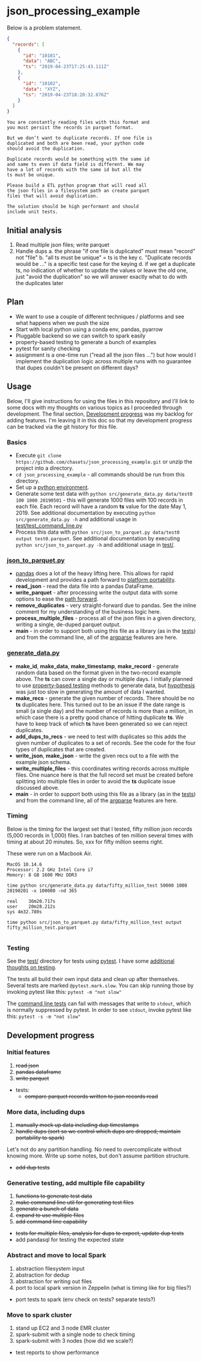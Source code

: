 
# json_processing_example


Below is a problem statement. 


```json
{
  "records": [
    {
      "id": "10101",
      "data": "ABC",
      "ts": "2019-04-23T17:25:43.111Z"
    },
    {
      "id": "10102",
      "data": "XYZ",
      "ts": "2019-04-23T18:20:32.876Z"
    }
  ]
}
```

```
You are constantly reading files with this format and 
you must persist the records in parquet format.

But we don’t want to duplicate records. If one file is 
duplicated and both are been read, your python code 
should avoid the duplication.

Duplicate records would be something with the same id 
and same ts even if data field is different. We may 
have a lot of records with the same id but all the 
ts must be unique.

Please build a ETL python program that will read all 
the json files in a filesystem path an create parquet 
files that will avoid duplication.

The solution should be high performant and should 
include unit tests.
```

## Initial analysis
1. Read multiple json files; write parquet
2. Handle dups
    a. the phrase "if one file is duplicated" must mean "record" not "file"
    b. "all ts must be unique" = ts is the key
    c. "Duplicate records would be ..." is a specific test case for the keying
    d. if we get a duplicate ts, no indication of whether to update the values or leave the old one, just "avoid the duplication" so we will answer exactly what to do with the duplicates later


## Plan
- We want to use a couple of different techniques / platforms and see what happens when we push the size
- Start with local python using a conda env, pandas, pyarrow
- Pluggable backend so we can switch to spark easily
- property-based testing to generate a bunch of examples
- pytest for sanity checking
- assignment is a one-time run ("read all the json files ...") but how would I implement the duplication logic across multiple runs with no guarantee that dupes couldn't be present on different days?

## Usage
Below, I'll give instructions for using the files in this repository and I'll link to some docs with my thoughts on various topics as I proceeded through development. The final section, [Development progress](#development-progress) was my backlog for adding features. I'm leaving it in this doc so that my development progress can be tracked via the git history for this file. 

### Basics
* Execute `git clone https://github.com/chasets/json_processing_example.git` or unzip the project into a directory.
* `cd json_processing_example` - all commands should be run from this directory.
* Set up a [python environment](doc/environments.md).
* Generate some test data with `python src/generate_data.py data/test0 100 1000 20190501` - this will generate 1000 files with 100 records in each file. Each record will have a random **ts** value for the date May 1, 2019. See additional documentation by executing `python src/generate_data.py -h` and additional usage in [test/test_command_line.py](https://github.com/chasets/json_processing_example/blob/master/test/test_command_line.py)
* Process this data with `python src/json_to_parquet.py data/test0 output test0.parquet`. See additional documentation by executing `python src/json_to_parquet.py -h` and additional usage in [test/](https://github.com/chasets/json_processing_example/tree/master/test). 

### [json_to_parquet.py](https://github.com/chasets/json_processing_example/blob/master/src/json_to_parquet.py)
* [pandas](https://pandas.pydata.org/) does a lot of the heavy lifting here. This allows for rapid development and provides a path forward to [platform portability](doc/platform_expansion_plan.md).
* **read_json** - read the data file into a pandas DataFrame.
* **write_parquet** - after processing write the output data with some options to ease the [path forward](doc/platform_expansion_plan).
* **remove_duplicates** - very straight-forward due to pandas. See the inline comment for my understanding of the business logic here. 
* **process_multiple_files** - process all of the json files in a given directory, writing a single, de-duped parquet output.
* **main** - in order to support both using this file as a library (as in the [tests](https://github.com/chasets/json_processing_example/tree/master/test)) and from the command line, all of the [argparse](doc/command_line.md) features are here.

### [generate_data.py](https://github.com/chasets/json_processing_example/blob/master/src/generate_data.py)
* **make_id**, **make_data**, **make_timestamp**, **make_record** - generate random data based on the format given in the two-record example above. The **ts** can cover a single day or multiple days. I initially planned to use [property-based testing](doc/testing.md) methods to generate data, but [hypothesis](https://hypothesis.readthedocs.io/) was just too slow in generating the amount of data I wanted. 
* **make_recs** - generate the given number of records. There should be no **ts** duplicates here. This turned out to be an issue if the date range is small (a single day) and the number of records is more than a million, in which case there is a pretty good chance of hitting duplicate **ts**. We have to keep track of which **ts** have been generated so we can reject duplicates. 
* **add_dups_to_recs** - we need to test with duplicates so this adds the given number of duplicates to a set of records. See the code for the four types of duplicates that are created. 
* **write_json**, **make_json** - write the given recs out to a file with the example json schema. 
* **write_multiple_files** - this coordinates writing records across multiple files. One nuance here is that the full record set must be created before splitting into multiple files in order to avoid the **ts** duplicate issue discussed above. 
* **main** - in order to support both using this file as a library (as in the [tests](https://github.com/chasets/json_processing_example/tree/master/test)) and from the command line, all of the [argparse](doc/command_line.md) features are here.

### Timing
Below is the timing for the largest set that I tested, fifty million json records (5,000 records in 1,000) files. I ran batches of ten million several times with timing at about 20 minutes. So, xxx for fifty million seems right. 

These were run on a Macbook Air.
```
MacOS 10.14.6
Processor: 2.2 GHz Intel Core i7 
Memory: 8 GB 1600 MHz DDR3
```

`time python src/generate_data.py data/fifty_million_test 50000 1000 20190201 -x 100000 -nd 365`
```
real	36m20.717s
user	20m28.212s
sys	4m32.780s
```
`time python src/json_to_parquet.py data/fifty_million_test output fifty_million_test.parquet`
```

```

### Testing
See the [test/](https://github.com/chasets/json_processing_example/tree/master/test) directory for tests using [pytest](https://docs.pytest.org/en/latest/). I have some [additional thoughts on testing](doc/testing.md).

The tests all build their own input data and clean up after themselves. Several tests are marked `@pytest.mark.slow`. You can skip running those by invoking pytest like this:
`pytest -m "not slow"`

The [command line tests](https://github.com/chasets/json_processing_example/blob/master/test/test_command_line.py) can fail with messages that write to `stdout`, which is normally suppressed by pytest. In order to see `stdout`, invoke pytest like this:
`pytest -s -m "not slow"`

## Development progress 

### Initial features
1. ~~read json~~
2. ~~pandas dataframe~~
3. ~~write parquet~~

* tests:
    - ~~compare parquet records written to json records read~~

### More data, including dups
1. ~~manually mock up data including dup timestamps~~ 
2. ~~handle dups (sort so we control which dups are dropped; maintain portability to spark)~~

Let's not do any partition handling. No need to overcomplicate without knowing more. Write up some notes, but don't assume partition structure.

* ~~add dup tests~~ 

### Generative testing, add multiple file capability
1. ~~functions to generate test data~~ 
2. ~~make command line util for generating test files~~
3. ~~generate a bunch of data~~
4. ~~expand to use multiple files~~
5. ~~add command line capability~~

* ~~tests for multiple files, analysis for dups to expect, update dup tests~~
* add pandasql for testing the expected state 

### Abstract and move to local Spark
1. abstraction filesystem input
2. abstraction for dedup
3. abstraction for writing out files 
4. port to local spark version in Zeppelin (what is timing like for big files?)

* port tests to spark (env check on tests? separate tests?)

### Move to spark cluster
1. stand up EC2 and 3 node EMR cluster 
2. spark-submit with a single node to check timing
3. spark-submit with 3 nodes (how did we scale?)

* test reports to show performance 

























